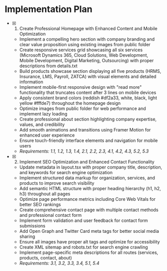  # Implementation Plan

- [x] 1. Create Professional Homepage with Enhanced Content and Mobile Optimization





  - Implement a compelling hero section with company branding and clear value proposition using existing images from public folder
  - Create responsive services grid showcasing all six services (Microsoft Dynamics 365, Cloud Solutions, Web Development, Mobile Development, Digital Marketing, Outsourcing) with proper descriptions from details.txt
  - Build products showcase section displaying all five products (HRMS, Insurance, LMS, Payroll, ZATCA) with visual elements and detailed information
  - Implement mobile-first responsive design with "read more" functionality that truncates content after 3 lines on mobile devices
  - Apply consistent brand colors (reddish #df2a33, white, black, light yellow #fffde7) throughout the homepage design
  - Optimize images from public folder for web performance and implement lazy loading
  - Create professional about section highlighting company expertise, values, and credibility
  - Add smooth animations and transitions using Framer Motion for enhanced user experience
  - Ensure touch-friendly interface elements and navigation for mobile users
  - _Requirements: 1.1, 1.2, 1.3, 1.4, 2.1, 2.2, 2.3, 4.1, 4.2, 4.3, 5.2, 5.3_

- [x] 2. Implement SEO Optimization and Enhanced Contact Functionality





  - Update metadata in layout.tsx with proper company title, description, and keywords for search engine optimization
  - Implement structured data markup for organization, services, and products to improve search visibility
  - Add semantic HTML structure with proper heading hierarchy (h1, h2, h3) throughout all pages
  - Optimize page performance metrics including Core Web Vitals for better SEO rankings
  - Create comprehensive contact page with multiple contact methods and professional contact form
  - Implement form validation and user feedback for contact form submissions
  - Add Open Graph and Twitter Card meta tags for better social media sharing
  - Ensure all images have proper alt tags and optimize for accessibility
  - Create XML sitemap and robots.txt for search engine crawling
  - Implement page-specific meta descriptions for all routes (services, products, contact, about)
  - _Requirements: 3.1, 3.2, 3.3, 3.4, 5.1, 5.4_